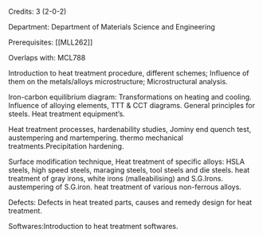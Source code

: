 Credits: 3 (2-0-2)

Department: Department of Materials Science and Engineering

Prerequisites: [[MLL262]]

Overlaps with: MCL788

Introduction to heat treatment procedure, different schemes; Influence of them on the metals/alloys microstructure; Microstructural analysis.

Iron-carbon equilibrium diagram: Transformations on heating and cooling. Influence of alloying elements, TTT & CCT diagrams. General principles for steels. Heat treatment equipment’s.

Heat treatment processes, hardenability studies, Jominy end quench test, austempering and martempering. thermo mechanical treatments.Precipitation hardening.

Surface modification technique, Heat treatment of specific alloys: HSLA steels, high speed steels, maraging steels, tool steels and die steels. heat treatment of gray irons, white irons (malleabilising) and S.G.Irons. austempering of S.G.iron. heat treatment of various non-ferrous alloys.

Defects: Defects in heat treated parts, causes and remedy design for heat treatment.

Softwares:Introduction to heat treatment softwares.